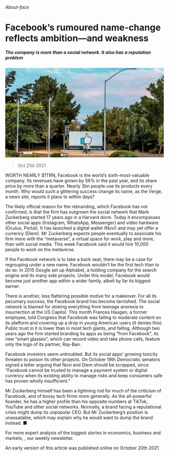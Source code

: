 ###### About-face

# Facebook’s rumoured name-change reflects ambition—and weakness 

##### The company is more than a social network. It also has a reputation problem 

![image](images/20211023_wbp501_0.jpg) 

> Oct 21st 2021 

WORTH NEARLY $1TRN, Facebook is the world’s sixth-most-valuable company. Its revenues have grown by 56% in the past year, and its share price by more than a quarter. Nearly 3bn people use its products every month. Why would such a glittering success change its name, as the Verge, a news site, reports it plans to within days?

The likely official reason for the rebranding, which Facebook has not confirmed, is that the firm has outgrown the social network that Mark Zuckerberg started 17 years ago in a Harvard dorm. Today it encompasses other social apps (Instagram, WhatsApp, Messenger) and video hardware (Oculus, Portal). It has launched a digital wallet (Novi) and may yet offer a currency (Diem). Mr Zuckerberg expects people eventually to associate his firm more with the “metaverse”, a virtual space for work, play and more, than with social media. This week Facebook said it would hire 10,000 people to work on the metaverse.


If the Facebook network is to take a back seat, there may be a case for regrouping under a new name. Facebook wouldn’t be the first tech titan to do so. In 2015 Google set up Alphabet, a holding company for the search engine and its many side projects. Under this model, Facebook would become just another app within a wider family, albeit by far its biggest earner.

There is another, less flattering possible motive for a makeover. For all its pecuniary success, the Facebook brand has become tarnished. The social network is blamed for stoking everything from teenage anorexia to insurrection at the US Capitol. This month Frances Haugen, a former employee, told Congress that Facebook was failing to moderate content on its platform and covering up a drop in young American users (it denies this). Public trust in it is lower than in most tech giants, and falling. Although two years ago the firm started branding its apps as being “from Facebook”, its new “smart glasses”, which can record video and take phone calls, feature only the logo of its partner, Ray-Ban.

Facebook investors seem untroubled. But its social apps’ growing toxicity threaten to poison its other projects. On October 19th Democratic senators signed a letter arguing that Novi and Diem should be scrapped, since “Facebook cannot be trusted to manage a payment system or digital currency when its existing ability to manage risks and keep consumers safe has proven wholly insufficient.”

Mr Zuckerberg himself has been a lightning rod for much of the criticism of Facebook, and of bossy tech firms more generally. As the all-powerful founder, he has a higher profile than his opposite numbers at TikTok, YouTube and other social networks. Normally, a brand facing a reputational crisis might dump its unpopular CEO. But Mr Zuckerberg’s position is unassailable, which may explain why he would want to dump the brand instead. ■

For more expert analysis of the biggest stories in economics, business and markets, , our weekly newsletter.

An early version of this article was published online on October 20th 2021

